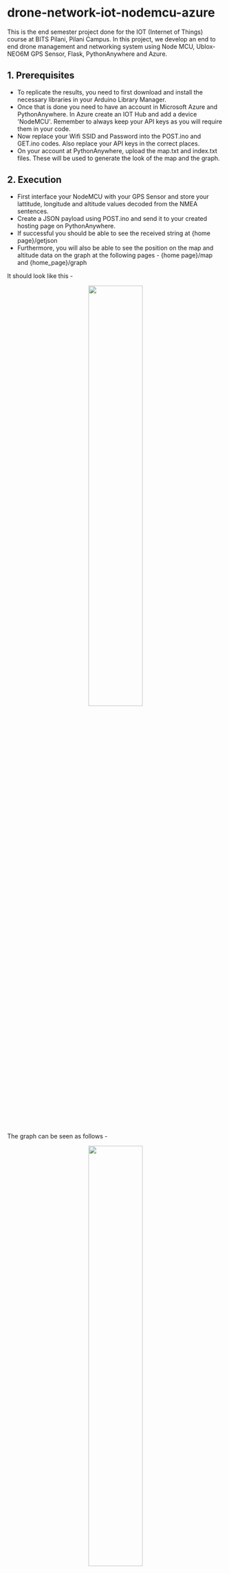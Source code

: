 # drone-network-iot-nodemcu-azure
This is the end semester project done for the IOT (Internet of Things) course at BITS Pilani, Pilani Campus. In this project, we develop an end to end drone management and networking system using Node MCU, Ublox-NEO6M GPS Sensor, Flask, PythonAnywhere and Azure.

## 1. Prerequisites
 * To replicate the results, you need to first download and install the necessary libraries in your Arduino Library Manager. 
 * Once that is done you need to have an account in Microsoft Azure and PythonAnywhere. In Azure create an IOT Hub and add a device 'NodeMCU'. Remember to always keep your API keys as you will require them in your code.
 * Now replace your Wifi SSID and Password into the POST.ino and GET.ino codes. Also replace your API keys in the correct places. 
 * On your account at PythonAnywhere, upload the map.txt and index.txt files. These will be used to generate the look of the map and the graph.

## 2. Execution
 * First interface your NodeMCU with your GPS Sensor and store your lattitude, longitude and altitude values decoded from the NMEA sentences. 
 * Create a JSON payload using POST.ino and send it to your created hosting page on PythonAnywhere.
 * If successful you should be able to see the received string at {home page}/getjson
 * Furthermore, you will also be able to see the position on the map and altitude data on the graph at the following pages - {home page}/map and {home_page}/graph

It should look like this - 
 
<p align="center">
 <img src="images/map-demo.jpg" width=50%>
</p>

The graph can be seen as follows - 

<p align="center">
 <img src="images/graph-demo.jpg" width=50%>
</p>

* Finally, you can receive this data from the PythonAnywhere page by running GET.ino which will print out the payload in the serial monitor. It will then connect to your Azure IOT Hub and will send the data to the blob storage you have created. 

Your output in Azure will look like the following - 

<p align="center">
 <img src="images/Azure-demo.jpg" width=50%>
</p>

